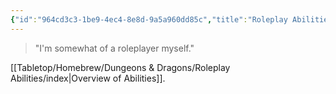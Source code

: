 ```yaml
---
{"id":"964cd3c3-1be9-4ec4-8e8d-9a5a960dd85c","title":"Roleplay Abilities","description":"Roleplay Abilities house rule description.","publish":true,"date_created":"Monday, April 22nd 2024, 10:51:36 pm","date_modified":"Monday, April 22nd 2024, 10:53:12 pm","cssclasses":["mado-heading"],"path":"Tabletop/Homebrew/Dungeons & Dragons/Roleplay Abilities.md","permalink":"/tabletop/homebrew/dungeons-and-dragons/roleplay-abilities/","PassFrontmatter":true}
---
```



> "I'm somewhat of a roleplayer myself."

[[Tabletop/Homebrew/Dungeons & Dragons/Roleplay Abilities/index\|Overview of Abilities]].
